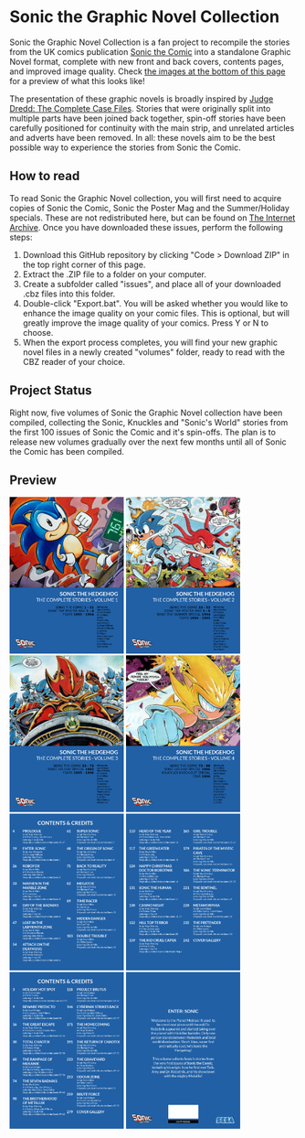 # Sonic the Graphic Novel Collection

Sonic the Graphic Novel Collection is a fan project to recompile the stories from the UK comics publication [Sonic the Comic](https://en.wikipedia.org/wiki/Sonic_the_Comic) into a standalone Graphic Novel format, complete with new front and back covers, contents pages, and improved image quality. Check [the images at the bottom of this page](#preview) for a preview of what this looks like!

The presentation of these graphic novels is broadly inspired by [Judge Dredd: The Complete Case Files](https://shop.2000ad.com/catalogue/graphic-novels/dredd-case-files). Stories that were originally split into multiple parts have been joined back together, spin-off stories have been carefully positioned for continuity with the main strip, and unrelated articles and adverts have been removed. In all: these novels aim to be the best possible way to experience the stories from Sonic the Comic.

## How to read

To read Sonic the Graphic Novel collection, you will first need to acquire copies of Sonic the Comic, Sonic the Poster Mag and the Summer/Holiday specials. These are not redistributed here, but can be found on [The Internet Archive](https://archive.org/search.php?query=%22sonic%20the%20comic%20book%20collection%22). Once you have downloaded these issues, perform the following steps:

1. Download this GitHub repository by clicking "Code > Download ZIP" in the top right corner of this page.
2. Extract the .ZIP file to a folder on your computer.
3. Create a subfolder called "issues", and place all of your downloaded .cbz files into this folder.
4. Double-click "Export.bat". You will be asked whether you would like to enhance the image quality on your comic files. This is optional, but will greatly improve the image quality of your comics. Press Y or N to choose.
5. When the export process completes, you will find your new graphic novel files in a newly created "volumes" folder, ready to read with the CBZ reader of your choice.

## Project Status

Right now, five volumes of Sonic the Graphic Novel collection have been compiled, collecting the Sonic, Knuckles and "Sonic's World" stories from the first 100 issues of Sonic the Comic and it's spin-offs. The plan is to release new volumes gradually over the next few months until all of Sonic the Comic has been compiled.

## Preview

<img src="data/Sonic%20the%20Hedgehog%20-%20Volume%201/front_cover.png" width="200"> <img src="data/Sonic%20the%20Hedgehog%20-%20Volume%202/front_cover.png" width="200"> <img src="data/Sonic%20the%20Hedgehog%20-%20Volume%203/front_cover.png" width="200"> <img src="data/Sonic%20the%20Hedgehog%20-%20Volume%204/front_cover.png" width="200">
<img src="data/Sonic%20the%20Hedgehog%20-%20Volume%201/contents.png" width="200"> <img src="data/Sonic%20the%20Hedgehog%20-%20Volume%201/contents2.png" width="200"> <img src="data/Sonic%20the%20Hedgehog%20-%20Volume%203/contents.png" width="200"> <img src="data/Sonic%20the%20Hedgehog%20-%20Volume%201/back_cover.png" width="200"> 
